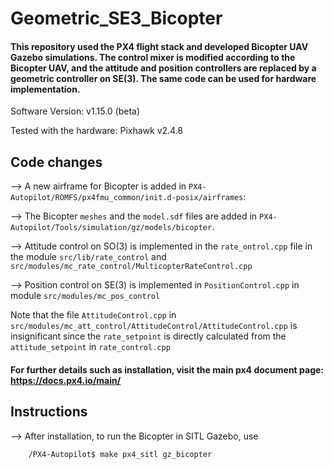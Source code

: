# Geometric_SE3_Bicopter

#### This repository used the PX4 flight stack and developed Bicopter UAV Gazebo simulations. The control mixer is modified according to the Bicopter UAV, and the attitude and position controllers are replaced by a geometric controller on SE(3). The same code can be used for hardware implementation.

Software Version: v1.15.0 (beta)

Tested with the hardware: Pixhawk v2.4.8

## Code changes

 --> A new airframe for Bicopter is added in `PX4-Autopilot/ROMFS/px4fmu_common/init.d-posix/airframes`:

 -->  The Bicopter `meshes` and the `model.sdf` files are added in `PX4-Autopilot/Tools/simulation/gz/models/bicopter`.

 --> Attitude control on SO(3) is implemented in the `rate_ontrol.cpp` file in the module `src/lib/rate_control` and `src/modules/mc_rate_control/MulticopterRateControl.cpp` 

 --> Position control on SE(3) is implemented in `PositionControl.cpp` in module `src/modules/mc_pos_control`

 Note that the file `AttitudeControl.cpp`  in `src/modules/mc_att_control/AttitudeControl/AttitudeControl.cpp` is insignificant since the `rate_setpoint` is directly calculated from the `attitude_setpoint` in `rate_control.cpp`

#### For further details such as installation, visit the main px4 document page: https://docs.px4.io/main/ 

## Instructions

--> After installation, to run the Bicopter in SITL Gazebo, use 
```bash
    /PX4-Autopilot$ make px4_sitl gz_bicopter
```
